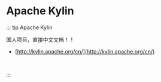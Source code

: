 # Apache Kylin

::: tip Apache Kylin

国人项目，直接中文文档！！

- [http://kylin.apache.org/cn/](http://kylin.apache.org/cn/)

<br />

:::


